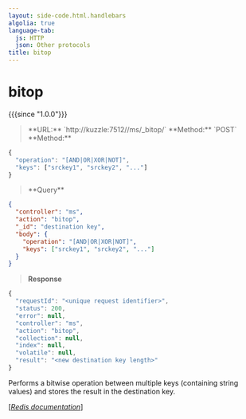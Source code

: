 ```yaml
---
layout: side-code.html.handlebars
algolia: true
language-tab:
  js: HTTP
  json: Other protocols
title: bitop
---
```


# bitop

{{{since "1.0.0"}}}

<blockquote class="js">
<p>
**URL:** `http://kuzzle:7512//ms/_bitop/<destination key>`  
**Method:** `POST`  
**Method:**  
</p>
</blockquote>

```js
{
  "operation": "[AND|OR|XOR|NOT]",
  "keys": ["srckey1", "srckey2", "..."]
}
```



<blockquote class="json">
<p>
**Query**
</p>
</blockquote>


```json
{
  "controller": "ms",
  "action": "bitop",
  "_id": "destination key",
  "body": {
    "operation": "[AND|OR|XOR|NOT]",
    "keys": ["srckey1", "srckey2", "..."]
  }
}
```

>**Response**

```javascript
{
  "requestId": "<unique request identifier>",
  "status": 200,
  "error": null,
  "controller": "ms",
  "action": "bitop",
  "collection": null,
  "index": null,
  "volatile": null,
  "result": "<new destination key length>"
}
```

Performs a bitwise operation between multiple keys (containing string values) and stores the result in the destination key.

[[_Redis documentation_]](https://redis.io/commands/bitop)
